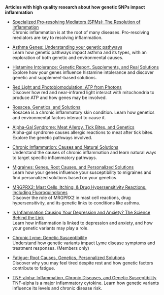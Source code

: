 **Articles with high quality research about how genetic SNPs impact inflammation**

- [Specialized Pro-resolving Mediators (SPMs): The Resolution of Inflammation](https://www.geneticlifehacks.com/specialized-pro-resolving-mediators-getting-rid-of-chronic-inflammation/)  
  Chronic inflammation is at the root of many diseases. Pro-resolving mediators are key to resolving inflammation.

- [Asthma Genes: Understanding your genetic pathways](https://www.geneticlifehacks.com/asthma-genes/)  
  Learn how genetic pathways impact asthma and its types, with an exploration of both genetic and environmental causes.

- [Histamine Intolerance: Genetic Report, Supplements, and Real Solutions](https://www.geneticlifehacks.com/histamine-intolerance-genetics-part-2/)  
  Explore how your genes influence histamine intolerance and discover genetic and supplement-based solutions.

- [Red Light and Photobiomodulation: ATP from Photons](https://www.geneticlifehacks.com/red-light-photobiomodulation-atp/)  
  Discover how red and near-infrared light interact with mitochondria to produce ATP and how genes may be involved.

- [Rosacea, Genetics, and Solutions](https://www.geneticlifehacks.com/rosacea-genetics-solutions/)  
  Rosacea is a chronic inflammatory skin condition. Learn how genetics and environmental factors interact to cause it.

- [Alpha-Gal Syndrome: Meat Allergy, Tick Bites, and Genetics](https://www.geneticlifehacks.com/alpha-gal-syndrome-meat-allergy-tick-bites-and-genetics/)  
  Alpha-gal syndrome causes allergic reactions to meat after tick bites. Explore the genetic pathways involved.

- [Chronic Inflammation: Causes and Natural Solutions](https://www.geneticlifehacks.com/inflammation-causes-and-natural-solutions/)  
  Understand the causes of chronic inflammation and learn natural ways to target specific inflammatory pathways.

- [Migraines: Genes, Root Causes, and Personalized Solutions](https://www.geneticlifehacks.com/hacking-your-migraines-solutions-personalized-for-you/)  
  Learn how your genes influence your susceptibility to migraines and find personalized solutions based on your genetics.

- [MRGPRX2: Mast Cells, Itching, & Drug Hypersensitivity Reactions, Including Fluoroquinolones](https://www.geneticlifehacks.com/mrgprx2-mast-cells-itching-drug-hypersensitivity-reactions-including-fluoroquinolones/)  
  Discover the role of MRGPRX2 in mast cell reactions, drug hypersensitivity, and its genetic links to conditions like asthma.
  
- [Is Inflammation Causing Your Depression and Anxiety? The Science Behind the Link](https://www.geneticlifehacks.com/is-inflammation-causing-your-depression-and-anxiety-inflammation-genes-and-mood/)  
  Learn how inflammation is linked to depression and anxiety, and how your genetic variants may play a role.

- [Chronic Lyme: Genetic Susceptibility](https://www.geneticlifehacks.com/post-treatment-lyme-disease-syndrome/)  
  Understand how genetic variants impact Lyme disease symptoms and treatment responses. (Members only)

- [Fatigue: Root Causes, Genetics, Personalized Solutions](https://www.geneticlifehacks.com/always-tired-genetic-reasons-for-fatigue/)  
  Discover why you may feel tired despite rest and how genetic factors contribute to fatigue.

- [TNF-alpha: Inflammation, Chronic Diseases, and Genetic Susceptibility](https://www.geneticlifehacks.com/tnf-alpha-variants/)  
  TNF-alpha is a major inflammatory cytokine. Learn how genetic variants influence its levels and chronic disease risk.
